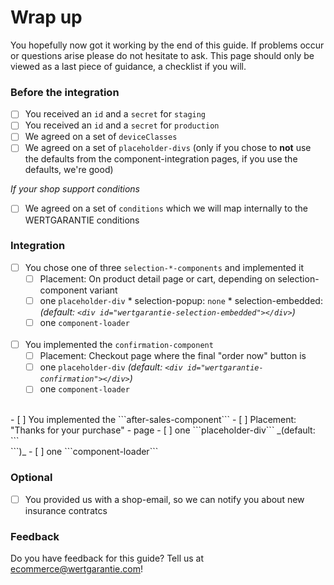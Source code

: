 # Wrap up

You hopefully now got it working by the end of this guide. If problems occur or questions arise please do not hesitate to ask. This page should only be viewed as a last piece of guidance, a checklist if you will.

### Before the integration

- [ ] You received an ```id``` and a ```secret``` for ```staging```
- [ ] You received an ```id``` and a ```secret``` for ```production```
- [ ] We agreed on a set of ```deviceClasses```
- [ ] We agreed on a set of ```placeholder-divs``` (only if you chose to __not__ use the defaults from the component-integration pages, if you use the defaults, we're good)

_If your shop support conditions_
- [ ] We agreed on a set of ```conditions``` which we will map internally to the WERTGARANTIE conditions



### Integration
- [ ] You chose one of three ```selection-*-components``` and implemented it
    - [ ] Placement: On product detail page or cart, depending on selection-component variant
    - [ ] one ```placeholder-div```
            * selection-popup: ```none```
            * selection-embedded: _(default: ```<div id="wertgarantie-selection-embedded"></div>```)_
    - [ ] one ```component-loader```
    <br>
- [ ] You implemented the ```confirmation-component```
    - [ ] Placement: Checkout page where the final "order now" button is
    - [ ] one ```placeholder-div``` _(default: ```<div id="wertgarantie-confirmation"></div>```)_
    - [ ] one ```component-loader```
<br>
- [ ] You implemented the ```after-sales-component```
    - [ ] Placement: "Thanks for your purchase" - page
    - [ ] one ```placeholder-div``` _(default: ```<div id="wertgarantie-after-sales"></div>```)_
    - [ ] one ```component-loader```
    
### Optional
- [ ] You provided us with a shop-email, so we can notify you about new insurance contratcs

### Feedback
Do you have feedback for this guide? Tell us at <a href="mailto:ecommerce@wertgarantie.com">ecommerce@wertgarantie.com</a>!


